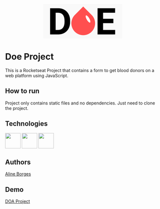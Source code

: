 <p align="center">
  <img width="256" height="112" src="https://github.com/aline-borges/doe-rocketseat/blob/master/img/logo.png?raw=true">
</p>

# Doe Project

This is a Rocketseat Project that contains a form to get blood donors on a web platform using JavaScript.

## How to run
Project only contains static files and no dependencies. Just need to clone the project.

## Technologies

 <p align="left">
  	<img width="50" height="50" src="https://freeiconshop.com/wp-content/uploads/edd/html-flat.png">
	<img width="50" height="50" src="https://freeiconshop.com/wp-content/uploads/edd/css-flat.png">
	<img width="50" height="50" src="https://freeiconshop.com/wp-content/uploads/edd/js-flat-128x128.png">
</p>

## Authors

[Aline Borges](https://github.com/AlineBorges)


## Demo
<a href="https://aline-borges-doe.netlify.com//">DOA Project</a>

